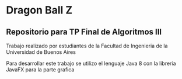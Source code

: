# Dragon Ball Z
## Repositorio para TP Final de Algoritmos III

Trabajo realizado por estudiantes de la Facultad de Ingenieria de la Universidad de Buenos Aires

Para desarrollar este trabajo se utilizo el lenguaje Java 8 con la libreria JavaFX para la parte grafica